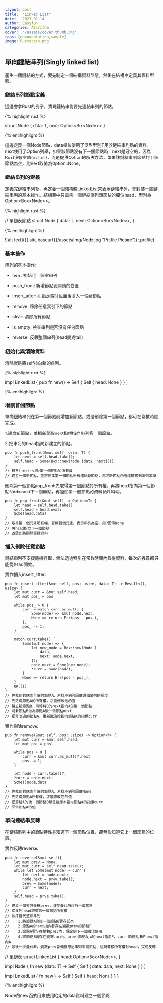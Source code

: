 ```yaml
---
layout: post
title:  "Linked List"
date:   2023-09-14
author: Easyfun
categories: Alorithm
cover:  "/assets/cover-thumb.png"
tags: [documentation,sample]
image: Rustacean.png
---
```


## 單向鏈結串列(Singly linked list)

產生一個鏈結的方式，要先制定一個結構資料型態，然後在結構中定義其資料型態。


### 鏈結串列節點定義

這邊會拿Rust的例子，實現鏈結串例要先連結串列的節點。

{% highlight rust %}

struct Node<T> {
    data: T,
    next: Option<Bix<Node<T>>>
}

{% endhighlight %}

這邊定義一個Node節點，data欄位使用了泛型型別T用於鏈結串列點的資料。next使用了Option列舉，如果該節點沒有下一個節點時，next是可空的，因為Rust沒有空值(null,nil)，而是提供Option的解決方法，如果該鏈結串咧節點的下個節點為空，則next取值為Option::None。

### 鏈結串列的定義

定義完鏈結串列後，再定義一個結構體LinkedList來表示鏈結串列，會封裝一些鏈結串列的基本操作。結構體中只需需一個鏈結串列頭節點的欄位head，型別為Option<Box<Node<T>>>。

{% highlight rust %}

// 單鏈表節點
struct Node<T> {
    data: T,
    next: Option<Box<Node<T>>>,
}

{% endhighlight %}


![alt text]({{ site.baseurl }}/assets/img/Node.jpg "Profile Picture"){:.profile}

### 基本操作

串列的基本操作:

* new: 初始化一個空串列

* push_front: 新增節點到開頭的位置

* insert_after: 在指定索引位置後插入一個新節點

* remove: 移除任意索引下的節點

* clear: 清除所有節點

* is_empty: 檢查串列是否沒有任何節點

* reverse: 反轉整個串列(head變成tail)

### 初始化與清除資料

清除就是將self指向新的串列。

{% highlight rust %}

impl<T> LinkedList<T> {
    pub fn new() -> Self {
        Self { head: None }
    }
}

{% endhighlight %}

### 增刪首個節點

單向鏈結串列在第一個節點前增加新節點，或是刪除第一個節點，都可在常數時間完成。

1.建立新節點，並把新節點next指標指向串列第一個節點。

2.把串列的head指向新建立的節點。


    pub fn push_front(&mut self, data: T) {
        let next = self.head.take();
        self.head = Some(Box::new(Node {data, next})));
    }
    // 釋放LinkList對第一個節點的所有權
    // 建立一個新節點，並將原本第一個節點所有權給新節點，再將新節點所有權轉移到串列本身

刪除第一個節點pop_front:先取得第一個節點的所有權，再將head指向第一個節點Node.next下一個節點，再返回第一個節點的資料給呼叫端。

    pub fn pop_front(&mut self) -> Option<T> {
        let head = self.head.take()
        self.head = head.next;
        Some(head.data)
    }
    // 取得第一個元素所有權，若無首個元素，表示串列為空，用?回傳None
    // 將head指向下一個節點
    // 返回即將刪除節點資料


### 插入刪除任意節點

鏈結串列不支援隨機存取，無法透過索引在常數時間內取得資料，每次的搜尋都只能從head開始。

實作插入insert_after:

    pub fn insert_after(&mut self, pos: usize, data: T) -> Result<(), usize> {
        let mut curr = &mut self.head;
        let mut pos_ = pos;

        while pos_ > 0 {
            curr = match curr.as_mut() {
                Some(node) => &mut node.next,
                None => return Err(pos - pos_),
            };
            pos_ -= 1;
        }

        match curr.take() {
            Some(mut node) => {
                let new_node = Box::new(Node {
                    data,
                    next: node.next,
                });
                node.next = Some(new_node);
                *curr = Some(node);
            }
            None => return Err(pos - pos_),
        }
        OK(())
    }
    // 先找到對應索引值的節點A，若找不到則回傳這個串列的長度
    // 先取得節點A的所有權，才能修改他的值
    // 建立新節點B，同時將B的next指向A的後一個節點
    // 將新節點B做為節點A後一個節點next
    // 把修改過的節點A，重新賦值給指向節點A的指標curr


實作刪除remove:

    pub fn remove(&mut self, pos: usize) -> Option<T> {
        let mut curr = &mut self.head;
        let mut pos = posl;

        while pos > 0 {
            curr = &mut curr.as_mut()?.next;
            pos -= 1;
        }

        let node - curr.take()?;
        *curr = node.next;
        Some()node.data
    }
    // 先找到對應索引值的節點A，若找不到則回傳None
    // 先取得節點A所有權，才能修改它的值
    // 把節點A的後一個節點B賦值給原本指向節點A的指標curr
    // 回傳節點A的值


### 單向鏈結串反轉

在鏈結串列中的節點特性是知道下一個節點位置，卻無法知道它上一個節點的位置。

實作反轉reverse:

    pub fn reverse(&mut self){
        let mut prev = None;
        let mut curr = self.head.take();
        while let Some(mut node) = curr {
            let next = node.next;
            node.next = prev.take();
            prev = Some(node);
            curr = next;
        }
        self.head = prve.take();
    }
    // 建立一個暫時變數prev，儲存疊代時的前一個節點
    // 從串列head取得第一個節點所有權
    // 依序疊代整個串列
    //    1.將節點A的後一個節點B暫存起來
    //    2.節點A的next指向暫存在變數prev的節點P
    //    3.節點A暫存在變數prev內，保留到下一個疊代使用
    //    4.將節點B儲存在變數cur內。prev:節點A,A的next指向P，curr:節點B,B的next指向A
    // 最後一次疊代時，變數prev會儲存原始串列末端節點，這時轉移所有權到head，完成反轉
    
// 單鏈表
struct LinkedList<T> {
    head: Option<Box<Node<T>>>,
}

impl<t> Node<T> {
    fn new (data: T) -> Self {
        Self { data: data, next: None }
    }
}

impl<T> LinkedList<T> {
    fn new() -> Self {
        Self { head: None }
    }
}

{% endhighlight %}

Node的new函式用來使用給定的data資料建立一個節點



